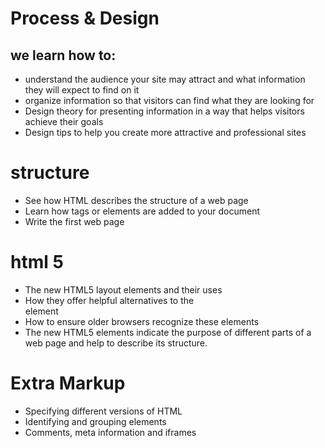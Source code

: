# Process & Design
## we learn how to:
- understand the audience your site may attract and what information they will expect to find on it
- organize information so that visitors can find what they are looking for
- Design theory for presenting information in a way that helps visitors achieve their goals
- Design tips to help you create more attractive and professional sites

# structure
- See how HTML describes the structure of a web page
- Learn how tags or elements are added to your document
- Write the first web page

# html 5
- The new HTML5 layout elements and their uses
- How they offer helpful alternatives to the <div> element
- How to ensure older browsers recognize these elements
- The new HTML5 elements indicate the purpose of different parts of a web page and help to describe its structure.

# Extra Markup
- Specifying different versions of HTML
- Identifying and grouping elements
- Comments, meta information and iframes



